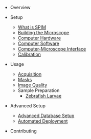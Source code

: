 <!-- docs/_sidebar.md -->
- Overview 
- Setup 

  - [What is SPIM](/what-is-spim.md)
  - [Building the Microscope](/building-the-microscope.md)
  - [Computer Hardware](/computer-hardware.md)
  - [Computer Software](/computer-software.md)
  - [Computer-Microscope Interface](/computer-microscope-interface.md)
  - [Calibration](/calibration.md)

- Usage 

  - [Acquisition](/acquisition.md)
  - [Masks](/masks.md)
  - [Image Quality](/image-quality.md)
  - Sample Preparation
    - [Zebrafish Larvae](/sample-prep-zfish.md)

- Advanced Setup

  - [Advanced Database Setup](/database-advanced.md)
  - [Automated Deployment](/automated-deployment.md)

- Contributing
